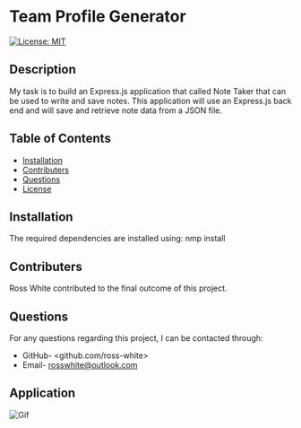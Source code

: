 # Team Profile Generator

  [![License: MIT](https://img.shields.io/badge/License-MIT-yellow.svg)](https://opensource.org/licenses/MIT)

  ## Description
  My task is to build an Express.js application that called Note Taker that can be used to write and save notes. This application will use an Express.js back end and will save and retrieve note data from a JSON file.

  ## Table of Contents
  * [Installation](#installation)
  * [Contributers](#contributers)
  * [Questions](#questions)
  * [License](#license)

  ## Installation
  The required dependencies are installed using: nmp install

  ## Contributers
  Ross White contributed to the final outcome of this project.

  ## Questions
  For any questions regarding this project, I can be contacted through:
  * GitHub- <github.com/ross-white>
  * Email- <rosswhite@outlook.com>

  ## Application
  
  ![Gif](./assets/Note_Taker.gif)



